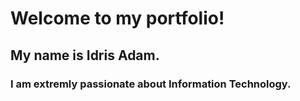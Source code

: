 # Welcome to my portfolio!
## My name is Idris Adam.
### I am extremly passionate about Information Technology.

